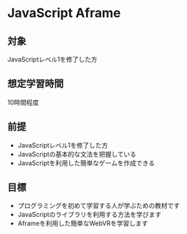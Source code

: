 # JavaScript Aframe
## 対象
JavaScriptレベル1を修了した方

## 想定学習時間
10時間程度

## 前提
* JavaScriptレベル1を修了した方
* JavaScriptの基本的な文法を把握している
* JavaScriptを利用した簡単なゲームを作成できる

## 目標
* プログラミングを初めて学習する人が学ぶための教材です
* JavaScriptのライブラリを利用する方法を学びます
* Aframeを利用した簡単なWebVRを学習します
